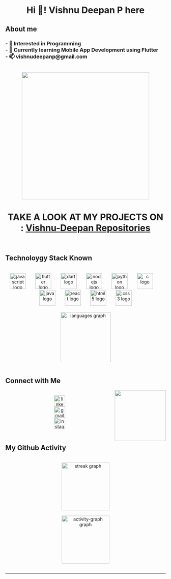 <br clear="both">

<h1 align="center">Hi 👋! Vishnu Deepan P here</h1>

About me
---

<h3 align="left">- 👀 Interested in Programming<br>- 🌱 Currently learning Mobile App Development using Flutter<br>- 📫 vishnudeepanp@gmail.com</h3>

<br clear="both">

<div align="center">
  <img height="400" src="https://4kwallpapers.com/images/walls/thumbs_3t/5947.png"  />
  <BR>
  <h1>TAKE A LOOK AT MY PROJECTS ON : <a href="https://github.com/Vishnu-Deepan?tab=repositories">Vishnu-Deepan Repositories</a></h1>
  <br>
</div>


Technoloygy Stack Known
---
<br>

<div align="center">
  <img src="https://cdn.jsdelivr.net/gh/devicons/devicon/icons/javascript/javascript-original.svg" height="50" alt="javascript logo"  />
  <img width="22" />
  <img src="https://cdn.jsdelivr.net/gh/devicons/devicon/icons/flutter/flutter-original.svg" height="50" alt="flutter logo"  />
  <img width="22" />
  <img src="https://cdn.jsdelivr.net/gh/devicons/devicon/icons/dart/dart-original.svg" height="50" alt="dart logo"  />
  <img width="22" />
  <img src="https://cdn.jsdelivr.net/gh/devicons/devicon/icons/nodejs/nodejs-original.svg" height="50" alt="nodejs logo"  />
  <img width="22" />
  <img src="https://cdn.jsdelivr.net/gh/devicons/devicon/icons/python/python-original.svg" height="50" alt="python logo"  />
  <img width="22" />
  <img src="https://cdn.jsdelivr.net/gh/devicons/devicon/icons/c/c-original.svg" height="50" alt="c logo"  />
  <img width="22" />
  <img src="https://cdn.jsdelivr.net/gh/devicons/devicon/icons/java/java-original.svg" height="50" alt="java logo"  />
  <img width="22" />
  <img src="https://cdn.jsdelivr.net/gh/devicons/devicon/icons/react/react-original.svg" height="50" alt="react logo"  />
  <img width="22" />
  <img src="https://cdn.jsdelivr.net/gh/devicons/devicon/icons/html5/html5-original.svg" height="50" alt="html5 logo"  />
  <img width="22" />
  <img src="https://cdn.jsdelivr.net/gh/devicons/devicon/icons/css3/css3-original.svg" height="50" alt="css3 logo"  />
</div>
<br>

<div align="center">
  <img src="https://github-readme-stats.vercel.app/api/top-langs?username=Vishnu-Deepan&locale=en&hide_title=false&layout=compact&card_width=320&langs_count=6&theme=rose_pine&hide_border=true" height="157" alt="languages graph"  />
</div>

<br>

Connect with Me
---

<img align="right" height="160" src="https://media.giphy.com/media/v1.Y2lkPTc5MGI3NjExYnplYXJ6NHVyeWRjODRmdjZ6dDcwMXpxY250cDZsbm5sdzV5cWU1YiZlcD12MV9pbnRlcm5hbF9naWZfYnlfaWQmY3Q9Zw/bGgsc5mWoryfgKBx1u/giphy.gif"  />

<br>
<div align="center">
  <a href="https://www.linkedin.com/in/vishnu-deepan-p/" target="_blank">
    <img src="https://img.shields.io/static/v1?message=LinkedIn&logo=linkedin&label=vishnu-deepan-p&color=0077B5&logoColor=white&labelColor=0077B5&style=for-the-badge" height="35" alt="linkedin logo"  /><br>
  </a>
  <a href="mailto:vishnudeepanp@gmail.com" target="_blank">
    <img src="https://img.shields.io/static/v1?message=Gmail&logo=gmail&label=vishnudeepanp@gmail.com&color=D14836&logoColor=white&labelColor=D14836&style=for-the-badge" height="35" alt="gmail logo"  /><br>
  </a>
  <a href="https://www.instagram.com/moms_little_king_31/" target="_blank">
    <img src="https://img.shields.io/static/v1?message=Instagram&logo=instagram&label=moms_little_king_31&color=E4405F&logoColor=white&labelColor=E4405F&style=for-the-badge" height="35" alt="instagram logo"  /><br>
  </a>
</div>
<br>

My Github Activity
---

<br clear="both">

<div align="center">
  <img src="https://streak-stats.demolab.com?user=Vishnu-Deepan&locale=en&mode=weekly&theme=codeSTACKr&hide_border=true&border_radius=5" height="150" alt="streak graph"  />
</div>


<br clear="both">

<div align="center">
  <img src="https://github-readme-activity-graph.vercel.app/graph?username=Vishnu-Deepan&theme=modern-lilac&area=true&hide_border=true" height="150" alt="activity-graph graph"  />
</div>



<br clear="both">

<!-- <img src="https://raw.githubusercontent.com/Vishnu-Deepan/Vishnu-Deepan/output/snake.svg" alt="Snake animation" /> -->
---

<br clear="both">

